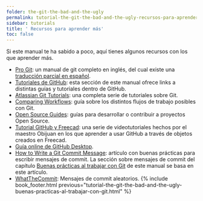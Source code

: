 ```yaml
---
folder: the-git-the-bad-and-the-ugly
permalink: tutorial-the-git-the-bad-and-the-ugly-recursos-para-aprender-mas.html
sidebar: tutorials
title: ' Recursos para aprender más'
toc: false
---
```



Si este manual te ha sabido a poco, aquí tienes algunos recursos con los que aprender más.

* [Pro Git](https://git-scm.com/book/en/v2): un manual de git completo en inglés, del cual existe una [traducción parcial en español](https://git-scm.com/book/es/v1).
* [Tutoriales de GitHub](tutorial-the-git-the-bad-and-the-ugly-tutoriales-de-github.html): esta sección de este manual ofrece links a distintas guías y tutoriales dentro de GitHub.
* [Atlassian Git Tutorials](https://www.atlassian.com/git/tutorials): una completa serie de tutoriales sobre Git.
* [Comparing Workflows](https://www.atlassian.com/git/tutorials/comparing-workflows): guía sobre los distintos flujos de trabajo posibles con Git.
* [Open Source Guides](https://opensource.guide/): guías para desarrollar o contribuir a proyectos Open Source.
* [Tutorial GitHub y Freecad](https://www.youtube.com/playlist?list=PLmnz0JqIMEzXThALT6gTUH1rlW1gS-GzU): una serie de videotutoriales hechos por el maestro Obijuan en los que aprender a usar GitHub a través de objetos creados en Freecad.
* [Guía online de GitHub Desktop](https://help.github.com/desktop/).
* [How to Write a Git Commit Message](https://chris.beams.io/posts/git-commit/): artículo con buenas prácticas para escribir mensajes de commit. La sección sobre mensajes de commit del capítulo [Buenas prácticas al trabajar con Git](tutorial-the-git-the-bad-and-the-ugly-buenas-practicas-al-trabajar-con-git.html) de este manual se basa en este artículo.
* [WhatTheCommit](http://whatthecommit.com/): Mensajes de commit aleatorios.
{% include book_footer.html previous="tutorial-the-git-the-bad-and-the-ugly-buenas-practicas-al-trabajar-con-git.html"  %}
